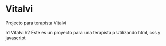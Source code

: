 # Vitalvi
Projecto para terapista Vitalvi

h1 Vitalvi
h2 Este es un proyecto para una terapista
p Utilizando html, css y javascript
